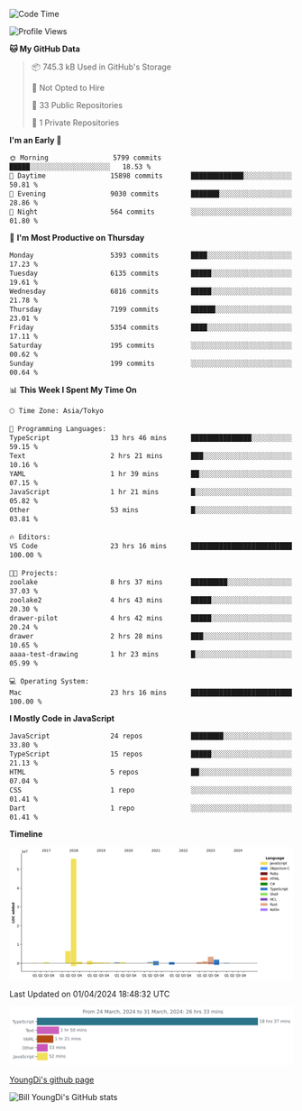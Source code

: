 <!--START_SECTION:waka-->
![Code Time](http://img.shields.io/badge/Code%20Time-555%20hrs%2050%20mins-blue)

![Profile Views](http://img.shields.io/badge/Profile%20Views-1-blue)

**🐱 My GitHub Data** 

> 📦 745.3 kB Used in GitHub's Storage 
 > 
> 🚫 Not Opted to Hire
 > 
> 📜 33 Public Repositories 
 > 
> 🔑 1 Private Repositories 
 > 
**I'm an Early 🐤** 

```text
🌞 Morning                5799 commits        █████░░░░░░░░░░░░░░░░░░░░   18.53 % 
🌆 Daytime                15898 commits       █████████████░░░░░░░░░░░░   50.81 % 
🌃 Evening                9030 commits        ███████░░░░░░░░░░░░░░░░░░   28.86 % 
🌙 Night                  564 commits         ░░░░░░░░░░░░░░░░░░░░░░░░░   01.80 % 
```
📅 **I'm Most Productive on Thursday** 

```text
Monday                   5393 commits        ████░░░░░░░░░░░░░░░░░░░░░   17.23 % 
Tuesday                  6135 commits        █████░░░░░░░░░░░░░░░░░░░░   19.61 % 
Wednesday                6816 commits        █████░░░░░░░░░░░░░░░░░░░░   21.78 % 
Thursday                 7199 commits        ██████░░░░░░░░░░░░░░░░░░░   23.01 % 
Friday                   5354 commits        ████░░░░░░░░░░░░░░░░░░░░░   17.11 % 
Saturday                 195 commits         ░░░░░░░░░░░░░░░░░░░░░░░░░   00.62 % 
Sunday                   199 commits         ░░░░░░░░░░░░░░░░░░░░░░░░░   00.64 % 
```


📊 **This Week I Spent My Time On** 

```text
🕑︎ Time Zone: Asia/Tokyo

💬 Programming Languages: 
TypeScript               13 hrs 46 mins      ███████████████░░░░░░░░░░   59.15 % 
Text                     2 hrs 21 mins       ███░░░░░░░░░░░░░░░░░░░░░░   10.16 % 
YAML                     1 hr 39 mins        ██░░░░░░░░░░░░░░░░░░░░░░░   07.15 % 
JavaScript               1 hr 21 mins        █░░░░░░░░░░░░░░░░░░░░░░░░   05.82 % 
Other                    53 mins             █░░░░░░░░░░░░░░░░░░░░░░░░   03.81 % 

🔥 Editors: 
VS Code                  23 hrs 16 mins      █████████████████████████   100.00 % 

🐱‍💻 Projects: 
zoolake                  8 hrs 37 mins       █████████░░░░░░░░░░░░░░░░   37.03 % 
zoolake2                 4 hrs 43 mins       █████░░░░░░░░░░░░░░░░░░░░   20.30 % 
drawer-pilot             4 hrs 42 mins       █████░░░░░░░░░░░░░░░░░░░░   20.24 % 
drawer                   2 hrs 28 mins       ███░░░░░░░░░░░░░░░░░░░░░░   10.65 % 
aaaa-test-drawing        1 hr 23 mins        █░░░░░░░░░░░░░░░░░░░░░░░░   05.99 % 

💻 Operating System: 
Mac                      23 hrs 16 mins      █████████████████████████   100.00 % 
```

**I Mostly Code in JavaScript** 

```text
JavaScript               24 repos            ████████░░░░░░░░░░░░░░░░░   33.80 % 
TypeScript               15 repos            █████░░░░░░░░░░░░░░░░░░░░   21.13 % 
HTML                     5 repos             ██░░░░░░░░░░░░░░░░░░░░░░░   07.04 % 
CSS                      1 repo              ░░░░░░░░░░░░░░░░░░░░░░░░░   01.41 % 
Dart                     1 repo              ░░░░░░░░░░░░░░░░░░░░░░░░░   01.41 % 
```



**Timeline**

![Lines of Code chart](https://raw.githubusercontent.com/Youngdi/Youngdi/master/assets/bar_graph.png)


 Last Updated on 01/04/2024 18:48:32 UTC
<!--END_SECTION:waka-->

![wakatime](./images/stat.svg)

[YoungDi's github page](https://youngdi.github.io)

![Bill YoungDi's GitHub stats](https://github-readme-stats.vercel.app/api?username=youngdi&count_private=true&show_icons=true)
